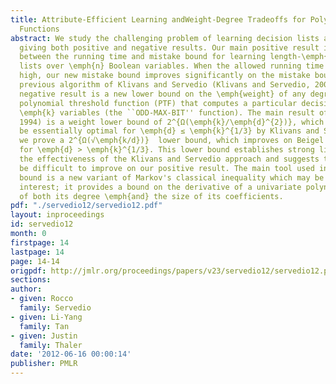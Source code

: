 ```yaml
---
title: Attribute-Efficient Learning andWeight-Degree Tradeoffs for Polynomial Threshold
  Functions
abstract: We study the challenging problem of learning decision lists attribute-efficiently,
  giving both positive and negative results. Our main positive result is a new tradeoff
  between the running time and mistake bound for learning length-\emph{k} decision
  lists over \emph{n} Boolean variables. When the allowed running time is relatively
  high, our new mistake bound improves significantly on the mistake bound of the best
  previous algorithm of Klivans and Servedio (Klivans and Servedio, 2006). Our main
  negative result is a new lower bound on the \emph{weight} of any degree-\emph{d}
  polynomial threshold function (PTF) that computes a particular decision list over
  \emph{k} variables (the ``ODD-MAX-BIT'' function). The main result of Beigel (Beigel,
  1994) is a weight lower bound of 2^{Ω(\emph{k}/\emph{d}^{2})}, which was shown to
  be essentially optimal for \emph{d} ≤ \emph{k}^{1/3} by Klivans and Servedio. Here
  we prove a 2^{Ω(√\emph{k/d})}  lower bound, which improves on Beigel's lower bound
  for \emph{d} > \emph{k}^{1/3}. This lower bound establishes strong limitations on
  the effectiveness of the Klivans and Servedio approach and suggests that it may
  be difficult to improve on our positive result. The main tool used in our lower
  bound is a new variant of Markov's classical inequality which may be of independent
  interest; it provides a bound on the derivative of a univariate polynomial in terms
  of both its degree \emph{and} the size of its coefficients.
pdf: "./servedio12/servedio12.pdf"
layout: inproceedings
id: servedio12
month: 0
firstpage: 14
lastpage: 14
page: 14-14
origpdf: http://jmlr.org/proceedings/papers/v23/servedio12/servedio12.pdf
sections: 
author:
- given: Rocco
  family: Servedio
- given: Li-Yang
  family: Tan
- given: Justin
  family: Thaler
date: '2012-06-16 00:00:14'
publisher: PMLR
---
```


